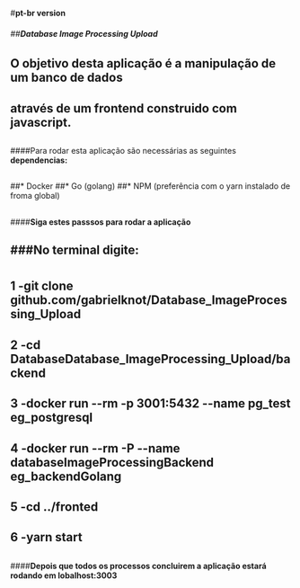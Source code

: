 #**pt-br version**<h6>
##**Database Image Processing Upload**<h6>
## 
## O objetivo desta aplicação é a manipulação de um banco de dados
## através de um frontend construido com javascript.
## 
####Para rodar esta aplicação são necessárias as seguintes **dependencias:**<h2>
##
##* Docker
##* Go (golang)
##* NPM (preferência com o yarn instalado de froma global)
##
####**Siga estes passsos para rodar a aplicação**<h2>
###**No terminal digite:**<h1>
## 1 -**git clone github.com/gabrielknot/Database_ImageProcessing_Upload**
## 2 -**cd DatabaseDatabase_ImageProcessing_Upload/backend**
## 3 -**docker run --rm -p 3001:5432 --name pg_test eg_postgresql**
## 4 -**docker run --rm -P --name databaseImageProcessingBackend eg_backendGolang**
## 5 -**cd ../fronted**
## 6 -**yarn start**
##
####**Depois que todos os processos concluirem a aplicação estará rodando em lobalhost:3003**



